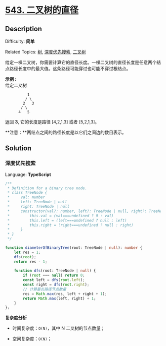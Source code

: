 # [543\. 二叉树的直径](https://leetcode.cn/problems/diameter-of-binary-tree/)

## Description

Difficulty: **简单**  

Related Topics: [树](https://leetcode.cn/tag/tree/), [深度优先搜索](https://leetcode.cn/tag/depth-first-search/), [二叉树](https://leetcode.cn/tag/binary-tree/)

给定一棵二叉树，你需要计算它的直径长度。一棵二叉树的直径长度是任意两个结点路径长度中的最大值。这条路径可能穿过也可能不穿过根结点。

**示例 :**  
给定二叉树

```
          1
         / \
        2   3
       / \     
      4   5    
```

返回 **3**, 它的长度是路径 [4,2,1,3] 或者 [5,2,1,3]。

**注意：**两结点之间的路径长度是以它们之间边的数目表示。

## Solution

### 深度优先搜索

Language: **TypeScript**

```typescript
/**
 * Definition for a binary tree node.
 * class TreeNode {
 *     val: number
 *     left: TreeNode | null
 *     right: TreeNode | null
 *     constructor(val?: number, left?: TreeNode | null, right?: TreeNode | null) {
 *         this.val = (val===undefined ? 0 : val)
 *         this.left = (left===undefined ? null : left)
 *         this.right = (right===undefined ? null : right)
 *     }
 * }
 */

function diameterOfBinaryTree(root: TreeNode | null): number {
    let res = 1;
    dfs(root);
    return res - 1;
    
    function dfs(root: TreeNode | null) {
        if (root === null) return 0;
        const left = dfs(root.left);
        const right = dfs(root.right);
        // 计算最长路径节点数量
        res = Math.max(res, left + right + 1);
        return Math.max(left, right) + 1;
    }
};
```

**复杂度分析**

- 时间复杂度：`O(N)`，其中 N 二叉树的节点数量；

- 空间复杂度：`O(N)`；
